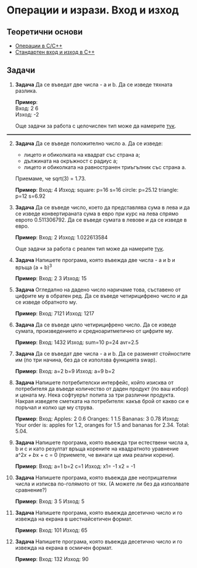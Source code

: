 # Операции и изрази. Вход и изход


## Теоретични основи

 - [Операции в C/C++](https://www.geeksforgeeks.org/operators-c-c/)
 - [Стандартен вход и изход в C++](https://www.tutorialspoint.com/cplusplus/cpp_basic_input_output.htm)

## Задачи

1. **Задача** Да се въведат две числа - а и b. Да се изведе тяхната разлика.

	**Пример**:<br>
	Вход: 2 6<br>
	Изход: -2

	Още задачи за работа с целочислен тип може да намерите [тук](https://programist.alle.bg/zada4i/zada4i-tema2/).

<hr style="border:1px solid gray"></hr>
	
2. **Задача**  Да се въведе положително число а. Да се изведе:
   - лицето и обиколката на квадрат със страна а;
   - дължината на окръжност с радиус а;
   - лицето и обиколката на равностранен триъгълник със страна а.
  
    Приемаме, че sqrt(3) = 1.73.
    
    **Пример**:
    Вход: 4
    Изход:
    square: p=16 s=16
    circle: p=25.12
    triangle: p=12 s=6.92

3. **Задача** Да се въведе число, което да представлява сума в лева и да се изведе конвертираната сума в евро при курс на лева спрямо еврото 0.511306792. Да се въведе сумата в левове и да се изведе в евро.

	**Пример**:
	Вход: 2
	Изход: 1.022613584

	Още задачи за работа с реален тип може да намерите [тук](https://programist.alle.bg/zada4i/double/).

4. **Задача** Напишете програма, която въвежда две числа - a и b и връща (a + b)<sup>3</sup>

	**Пример**:
	Вход: 2 3
	Изход: 15

5. **Задача** Огледално на дадено число наричаме това, съставено от цифрите му в обратен ред. Да се въведе четирицифрено число и да се изведе обратното му.

    **Пример**:
    Вход: 7121
    Изход: 1217

6. **Задача** Да се въведе цяло четирицифрено число. Да се изведе сумата, произведението и средноаритметично от цифрите му.

	**Пример**:
	Вход: 1432
	Изход: sum=10 p=24 avr=2.5

7.  **Задача** Да се въведат две числа - а и b. Да се разменят стойностите им (по три начина, без да се използва функцията swap).

	**Пример**:
	Вход:
	a=2
	b=9
	Изход:
	a=9 b=2

8. **Задача** Напишете потребителски интерфейс, който изисква от потребителя да въведе количество от даден продукт (по ваш избор) и цената му. Нека софтуерът попита за три различни продукта. Накрая изведете сметката на потребителя: какъв брой от какво си е поръчал и колко ще му струва.

	**Пример**:
	Вход:
	Apples: 2 0.6
	Oranges: 1 1.5
	Bananas: 3 0.78
	Изход: Your order is: apples for 1.2, oranges for 1.5 and bananas for 2.34. Total: 5.04.

9. **Задача** Напишете програма, която въвежда три естествени числа a, b и c и като резултат връща корените на квадратното уравнение a^2*x + b*x + c = 0 (приемете, че винаги ще има реални корени).
 
	**Пример**:
	Вход: 
	a=1 
	b=2 
	c=1
	Изход:
	x1= -1
	x2 = -1

10. **Задача** Напишете програма, която въвежда две неотрицателни числа и изписва по-голямото от тях. (А можете ли без да изпозлвате сравнение?)
	
	**Пример**:
	Вход: 3 5
	Изход: 5

 11. **Задача** Напишете програма, която въвежда десетично число и го извежда на екрана в шестнайсетичен формат.

	  **Пример**:
	Вход: 101
	Изход: 65
  
 12. **Задача** Напишете програма, която въвежда десетично число и го извежда на екрана в осмичен формат.

	  **Пример**:
	Вход: 132
	Изход: 90
